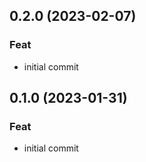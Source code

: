 ## 0.2.0 (2023-02-07)

### Feat

- initial commit

## 0.1.0 (2023-01-31)

### Feat

- initial commit
